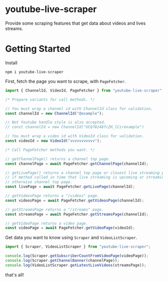 # youtube-live-scraper

Provide some scraping features that get data about videos and lives streams.

# Getting Started

Install

```shell
npm i youtube-live-scraper
```

First, fetch the page you want to scrape, with `PageFetcher`.

```typescript
import { ChannelId, VideoId, PageFetcher } from "youtube-live-scraper";

/* Prepare variants for call methods. */

// You must wrap a channel id with ChannelId class for validation.
const channelId = new ChannelId("@example");

// Not Youtube handle style is also accepted.
// const channelId = new ChannelId("UCQ78z48fcZH_lCirexample")

// You must wrap a video id with VideoId class for validation.
const videoId = new VideoId("vvvvvvvvvvv");
```

```typescript
/* Call PageFetcher methods you want. */

// getChannelPage() returns a channel top page.
const channelPage = await PageFetcher.getChannelPage(channelId);

// getLivePage() returns a channel top page or closest live streaming page, the result changes by situation.
// if method called in time that live streaming is upcoming or streaming, then result is streaming page.
// otherwise channel top page.
const livePage = await PageFetcher.getLivePage(channelId);

// getVideosPage returns a "/videos" page.
const videosPage = await PageFetcher.getVideosPage(channelId);

// getStreamsPage returns a "/streams" page.
const streamsPage = await PageFetcher.getStreamsPage(channelId);

// getVideoPage returns a video page.
const videoPage = await PageFetcher.getVideoPage(videoId);
```

Get data you want to know using `Scraper` and `VideoListScraper`.

```typescript
import { Scraper, VideoListScraper } from "youtube-live-scraper";

console.log(Scraper.getSubscriberCountFromVideoPage(videoPage));
console.log(Scraper.getChannelBanner(channelPage));
console.log(VideoListScraper.getLatestLiveVideos(streamsPage));
```

that's all!
